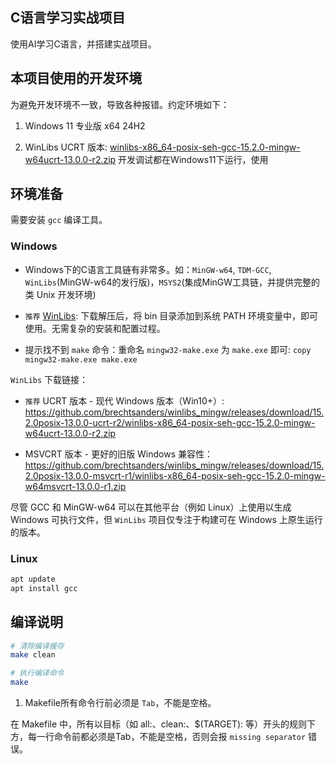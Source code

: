 ## C语言学习实战项目

使用AI学习C语言，并搭建实战项目。

## 本项目使用的开发环境

为避免开发环境不一致，导致各种报错。约定环境如下：

1. Windows 11 专业版 x64 24H2

2. WinLibs UCRT 版本: [winlibs-x86_64-posix-seh-gcc-15.2.0-mingw-w64ucrt-13.0.0-r2.zip](https://github.com/brechtsanders/winlibs_mingw/releases/download/15.2.0posix-13.0.0-ucrt-r2/winlibs-x86_64-posix-seh-gcc-15.2.0-mingw-w64ucrt-13.0.0-r2.zip)
开发调试都在Windows11下运行，使用


## 环境准备

需要安装 `gcc` 编译工具。


### Windows

- Windows下的C语言工具链有非常多。如：`MinGW-w64`, `TDM-GCC`, `WinLibs`(MinGW-w64的发行版)，`MSYS2`(集成MinGW工具链，并提供完整的类 Unix 开发环境)

- `推荐` [WinLibs](https://winlibs.com/): 下载解压后，将 bin 目录添加到系统 PATH 环境变量中，即可使用。无需复杂的安装和配置过程。
- 提示找不到 `make` 命令：重命名 `mingw32-make.exe` 为 `make.exe` 即可: `copy mingw32-make.exe make.exe`


`WinLibs` 下载链接：

- `推荐` UCRT 版本 - 现代 Windows 版本（Win10+）: https://github.com/brechtsanders/winlibs_mingw/releases/download/15.2.0posix-13.0.0-ucrt-r2/winlibs-x86_64-posix-seh-gcc-15.2.0-mingw-w64ucrt-13.0.0-r2.zip

- MSVCRT 版本 - 更好的旧版 Windows 兼容性：https://github.com/brechtsanders/winlibs_mingw/releases/download/15.2.0posix-13.0.0-msvcrt-r1/winlibs-x86_64-posix-seh-gcc-15.2.0-mingw-w64msvcrt-13.0.0-r1.zip


尽管 GCC 和 MinGW-w64 可以在其他平台（例如 Linux）上使用以生成 Windows 可执行文件，但 `WinLibs` 项目仅专注于构建可在 Windows 上原生运行的版本。


### Linux

```bash
apt update
apt install gcc
```


## 编译说明

```bash
# 清除编译缓存
make clean

# 执行编译命令
make
```

1. Makefile所有命令行前必须是 `Tab`，不能是空格。

在 Makefile 中，所有以目标（如 all:、clean:、$(TARGET): 等）开头的规则下方，每一行命令前都必须是Tab，不能是空格，否则会报 `missing separator` 错误。
